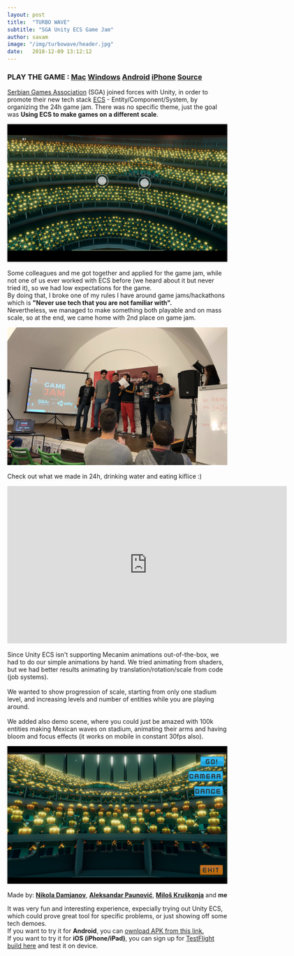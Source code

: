 ```yaml
---
layout: post
title:  "TURBO WAVE"
subtitle: "SGA Unity ECS Game Jam"
author: savam
image: "/img/turbowave/header.jpg"
date:   2018-12-09 13:12:12
---
```


### PLAY THE GAME : [Mac](https://drive.google.com/open?id=1WkRfZ_4_L9cMywfN-2t4nUpf3Dblz72I) [Windows](https://drive.google.com/open?id=1-wk153OeoNXIe6H6nKee3koh7UTyNAka) [Android](https://drive.google.com/open?id=17GppKnmgNF0KX2lmvTsLSUbYUHqPzBrh) [iPhone](https://savaminic.typeform.com/to/wphzx9) [Source](https://github.com/SavaMinic/ImpactHubRandomTeam)

[Serbian Games Association](http://sga.rs/) (SGA) joined forces with Unity, in order to promote their new tech stack [ECS](https://unity3d.com/unity/features/job-system-ECS) - Entity/Component/System, by organizing the 24h game jam.
There was no specific theme, just the goal was **Using ECS to make games on a different scale**.

<img class="def_image" src="/img/turbowave/shot2.jpg" />

Some colleagues and me got together and applied for the game jam, while not one of us ever worked with ECS before (we heard about it but never tried it), so we had low expectations for the game. <br />
By doing that, I broke one of my rules I have around game jams/hackathons which is **"Never use tech that you are not familiar with".** <br />
Nevertheless, we managed to make something both playable and on mass scale, so at the end, we came home with 2nd place on game jam. <br />

<img class="def_image" src="/img/turbowave/shot4.jpg" />

Check out what we made in 24h, drinking water and eating kiflice :) <br />

<iframe width="640" height="360" src="https://www.youtube.com/embed/N0edM-58KaU?rel=0" frameborder="0" allowfullscreen></iframe>

Since Unity ECS isn't supporting Mecanim animations out-of-the-box, we had to do our simple animations by hand. We tried animating from shaders, but we had better results animating by translation/rotation/scale from code (job systems). <br />
 <br />
 We wanted to show progression of scale, starting from only one stadium level, and increasing levels and number of entities while you are playing around. <br /> <br />
 We added also demo scene, where you could just be amazed with 100k entities making Mexican waves on stadium, animating their arms and having bloom and focus effects (it works on mobile in constant 30fps also).

<img class="def_image" src="/img/turbowave/shot3.jpg" />

Made by: **[Nikola Damjanov](https://www.linkedin.com/in/nikoladamjanov/)**, **[Aleksandar Paunović](https://www.linkedin.com/in/salepaun/)**, **[Miloš Kruškonja](https://www.linkedin.com/in/milos-kruskonja/)** and **me**

It was very fun and interesting experience, expecially trying out Unity ECS, which could prove great tool for specific problems, or just showing off some tech demoes.
<br />
If you want to try it for <b>Android</b>, you can [ownload APK from this link.](https://drive.google.com/open?id=17GppKnmgNF0KX2lmvTsLSUbYUHqPzBrh)<br />
If you want to try it for <b>iOS (iPhone/iPad)</b>, you can sign up for [TestFlight build here](https://savaminic.typeform.com/to/wphzx9) and test it on device.
